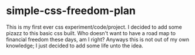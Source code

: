 # simple-css-freedom-plan
This is my first ever css experiment/code/project. I decided to add some pizazz to this basic css built. Who doesn't want to have a road map to financial freedom these days, am I right? Anyways this is not out of my own knowledge; I just decided to add some life unto the idea. 

